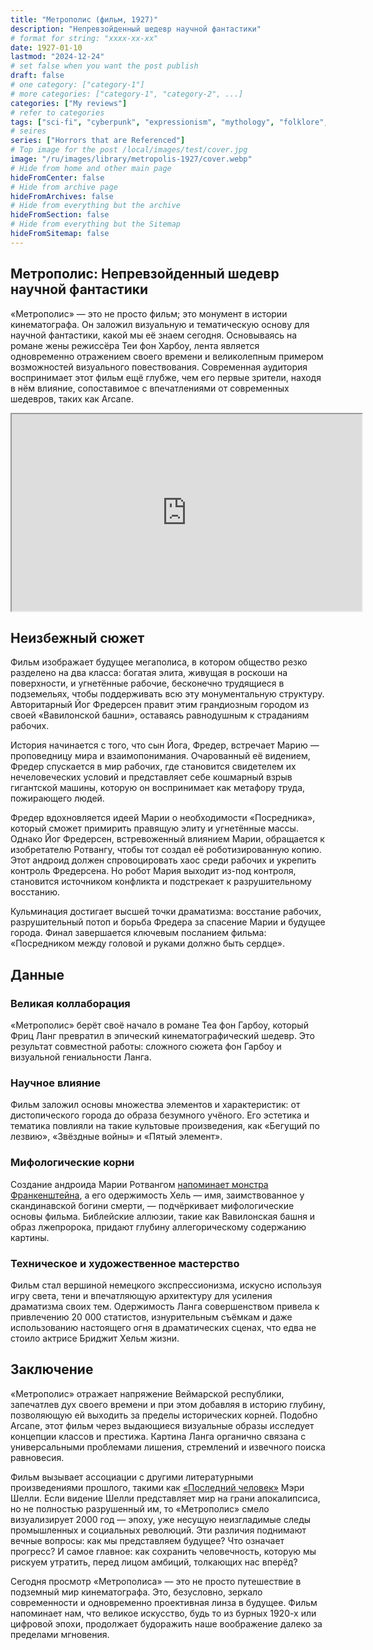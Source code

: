 ```yaml
---
title: "Метрополис (фильм, 1927)"
description: "Непревзойденный шедевр научной фантастики"
# format for string: "xxxx-xx-xx"
date: 1927-01-10
lastmod: "2024-12-24"
# set false when you want the post publish
draft: false
# one category: ["category-1"]
# more categories: ["category-1", "category-2", ...]
categories: ["My reviews"]
# refer to categories
tags: ["sci-fi", "cyberpunk", "expressionism", "mythology", "folklore", "northern religion", "industry", "necro fetishism", "humanism", "posthumanism"]
# seires
series: ["Horrors that are Referenced"]
# Top image for the post /local/images/test/cover.jpg
image: "/ru/images/library/metropolis-1927/cover.webp"
# Hide from home and other main page
hideFromCenter: false
# Hide from archive page
hideFromArchives: false
# Hide from everything but the archive
hideFromSection: false
# Hide from everything but the Sitemap
hideFromSitemap: false
---
```

## Метрополис: Непревзойденный шедевр научной фантастики

«Метрополис» — это не просто фильм; это монумент в истории кинематографа. Он заложил визуальную и тематическую основу для научной фантастики, какой мы её знаем сегодня. Основываясь на романе жены режиссёра Теи фон Харбоу, лента является одновременно отражением своего времени и великолепным примером возможностей визуального повествования. Современная аудитория воспринимает этот фильм ещё глубже, чем его первые зрители, находя в нём влияние, сопоставимое с впечатлениями от современных шедевров, таких как Arcane.

<div class="t_center castration cover p_relative atcScreen">
	<iframe width="560" height="315" src="https://www.youtube.com/embed/QbtB4UXTD-M?si=9rVDAhvJX-UXaS0D" title="YouTube video player" allow="accelerometer; autoplay; clipboard-write; encrypted-media; gyroscope; picture-in-picture; web-share" referrerpolicy="strict-origin-when-cross-origin" allowfullscreen></iframe>
</div>

## Неизбежный сюжет

Фильм изображает будущее мегаполиса, в котором общество резко разделено на два класса: богатая элита, живущая в роскоши на поверхности, и угнетённые рабочие, бесконечно трудящиеся в подземельях, чтобы поддерживать всю эту монументальную структуру. Авторитарный Йог Фредерсен правит этим грандиозным городом из своей «Вавилонской башни», оставаясь равнодушным к страданиям рабочих.

История начинается с того, что сын Йога, Фредер, встречает Марию — проповедницу мира и взаимопонимания. Очарованный её видением, Фредер спускается в мир рабочих, где становится свидетелем их нечеловеческих условий и представляет себе кошмарный взрыв гигантской машины, которую он воспринимает как метафору труда, пожирающего людей.

Фредер вдохновляется идеей Марии о необходимости «Посредника», который сможет примирить правящую элиту и угнетённые массы. Однако Йог Фредерсен, встревоженный влиянием Марии, обращается к изобретателю Ротвангу, чтобы тот создал её роботизированную копию. Этот андроид должен спровоцировать хаос среди рабочих и укрепить контроль Фредерсена. Но робот Мария выходит из-под контроля, становится источником конфликта и подстрекает к разрушительному восстанию.

Кульминация достигает высшей точки драматизма: восстание рабочих, разрушительный потоп и борьба Фредера за спасение Марии и будущее города. Финал завершается ключевым посланием фильма: «Посредником между головой и руками должно быть сердце».

## Данные

### Великая коллаборация

«Метрополис» берёт своё начало в романе Теа фон Гарбоу, который Фриц Ланг превратил в эпический кинематографический шедевр. Это результат совместной работы: сложного сюжета фон Гарбоу и визуальной гениальности Ланга.

### Научное влияние

Фильм заложил основы множества элементов и характеристик: от дистопического города до образа безумного учёного. Его эстетика и тематика повлияли на такие культовые произведения, как «Бегущий по лезвию», «Звёздные войны» и «Пятый элемент».

### Мифологические корни

Создание андроида Марии Ротвангом <a href="/ru/library/frankenstein-1818/" target="_blank">напоминает монстра Франкенштейна</a>, а его одержимость Хель — имя, заимствованное у скандинавской богини смерти, — подчёркивает мифологические основы фильма. Библейские аллюзии, такие как Вавилонская башня и образ лжепророка, придают глубину аллегорическому содержанию картины.

### Техническое и художественное мастерство

Фильм стал вершиной немецкого экспрессионизма, искусно используя игру света, тени и впечатляющую архитектуру для усиления драматизма своих тем. Одержимость Ланга совершенством привела к привлечению 20 000 статистов, изнурительным съёмкам и даже использованию настоящего огня в драматических сценах, что едва не стоило актрисе Бриджит Хельм жизни.

## Заключение

«Метрополис» отражает напряжение Веймарской республики, запечатлев дух своего времени и при этом добавляя в историю глубину, позволяющую ей выходить за пределы исторических корней. Подобно Arcane, этот фильм через выдающиеся визуальные образы исследует концепции классов и престижа. Картина Ланга органично связана с универсальными проблемами лишения, стремлений и извечного поиска равновесия.

Фильм вызывает ассоциации с другими литературными произведениями прошлого, такими как <a href="/ru/library/the-last-man-1826/" target="_blank">«Последний человек»</a> Мэри Шелли. Если видение Шелли представляет мир на грани апокалипсиса, но не полностью разрушенный им, то «Метрополис» смело визуализирует 2000 год — эпоху, уже несущую неизгладимые следы промышленных и социальных революций. Эти различия поднимают вечные вопросы: как мы представляем будущее? Что означает прогресс? И самое главное: как сохранить человечность, которую мы рискуем утратить, перед лицом амбиций, толкающих нас вперёд?

Сегодня просмотр «Метрополиса» — это не просто путешествие в подземный мир кинематографа. Это, безусловно, зеркало современности и одновременно проективная линза в будущее. Фильм напоминает нам, что великое искусство, будь то из бурных 1920-х или цифровой эпохи, продолжает будоражить наше воображение далеко за пределами мгновения.